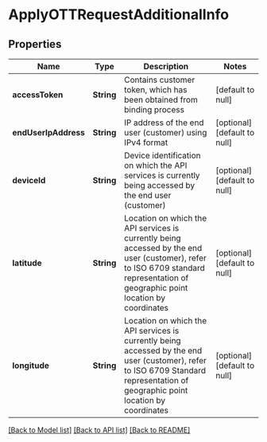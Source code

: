 # ApplyOTTRequestAdditionalInfo
## Properties

| Name | Type | Description | Notes |
|------------ | ------------- | ------------- | -------------|
| **accessToken** | **String** | Contains customer token, which has been obtained from binding process | [default to null] |
| **endUserIpAddress** | **String** | IP address of the end user (customer) using IPv4 format | [optional] [default to null] |
| **deviceId** | **String** | Device identification on which the API services is currently being accessed by the end user (customer) | [optional] [default to null] |
| **latitude** | **String** | Location on which the API services is currently being accessed by the end user (customer), refer to ISO 6709 standard representation of geographic point location by coordinates | [optional] [default to null] |
| **longitude** | **String** | Location on which the API services is currently being accessed by the end user (customer), refer to ISO 6709 Standard representation of geographic point location by coordinates | [optional] [default to null] |

[[Back to Model list]](../README.md#documentation-for-models) [[Back to API list]](../README.md#documentation-for-api-endpoints) [[Back to README]](../README.md)

